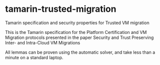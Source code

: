 # tamarin-trusted-migration
Tamarin specification and security properties for Trusted VM migration

This is the Tamarin specification for the Platform Certification and VM Migration protocols presented in the paper Security and Trust Preserving Inter- and Intra-Cloud VM Migrations

All lemmas can be proven using the automatic solver, and take less than a minute on a standard laptop.
